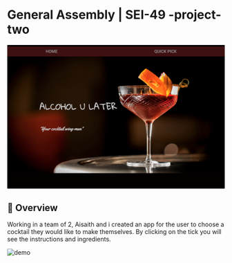  # General Assembly | SEI-49 -project-two

![homepage](readmeAssets/alcohol-u-later-frontpage.png)

## :star2: Overview

Working in a team of 2, Aisaith and i created an app for the user to choose a cocktail they would like to make themselves. By clicking on the tick you will see the instructions and ingredients.

![demo](readmeAssets/alcoholgif.gif)

